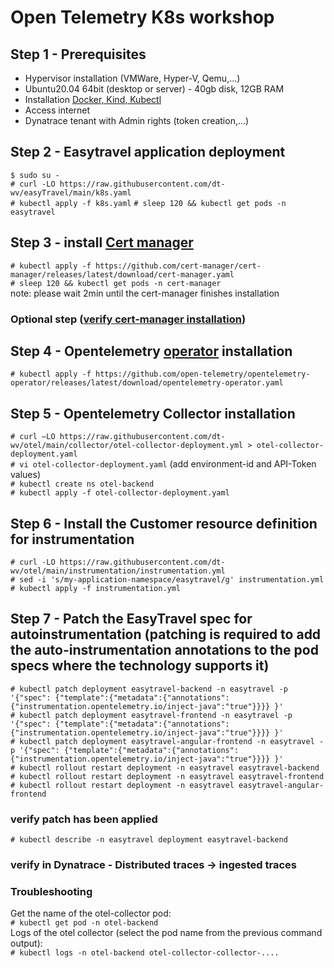 # Open Telemetry K8s workshop

## Step 1 - Prerequisites
- Hypervisor installation (VMWare, Hyper-V, Qemu,...)
- Ubuntu20.04 64bit (desktop or server) - 40gb disk, 12GB RAM
- Installation [Docker, Kind, Kubectl](https://github.com/dt-wv/k8s/tree/main/workshop/README.md)
- Access internet  
- Dynatrace tenant with Admin rights (token creation,...)

## Step 2 - Easytravel application deployment
`$ sudo su -`  
`# curl -LO https://raw.githubusercontent.com/dt-wv/easyTravel/main/k8s.yaml`   
`# kubectl apply -f k8s.yaml`
`# sleep 120 && kubectl get pods -n easytravel`  

## Step 3 - install [Cert manager](https://cert-manager.io/docs/installation/kubectl/)
`# kubectl apply -f https://github.com/cert-manager/cert-manager/releases/latest/download/cert-manager.yaml`  
`# sleep 120 && kubectl get pods -n cert-manager`  
note: please wait 2min until the cert-manager finishes installation

### Optional step ([verify cert-manager installation](https://cert-manager.io/docs/installation/verify/ ))
  

## Step 4 - Opentelemetry [operator](https://github.com/open-telemetry/opentelemetry-operator) installation
`# kubectl apply -f https://github.com/open-telemetry/opentelemetry-operator/releases/latest/download/opentelemetry-operator.yaml`  

## Step 5 - Opentelemetry Collector installation
`# curl –LO https://raw.githubusercontent.com/dt-wv/otel/main/collector/otel-collector-deployment.yml > otel-collector-deployment.yaml`  
`# vi otel-collector-deployment.yaml` (add environment-id and API-Token values)    
`# kubectl create ns otel-backend`  
`# kubectl apply -f otel-collector-deployment.yaml`  

## Step 6 - Install the Customer resource definition for instrumentation
`# curl -LO https://raw.githubusercontent.com/dt-wv/otel/main/instrumentation/instrumentation.yml`  
`# sed -i 's/my-application-namespace/easytravel/g' instrumentation.yml`  
`# kubectl apply -f instrumentation.yml` 

## Step 7 - Patch the EasyTravel spec for autoinstrumentation (patching is required to add the auto-instrumentation annotations to the pod specs where the technology supports it)
`# kubectl patch deployment easytravel-backend -n easytravel -p '{"spec": {"template":{"metadata":{"annotations":{"instrumentation.opentelemetry.io/inject-java":"true"}}}} }'
`  
`# kubectl patch deployment easytravel-frontend -n easytravel -p '{"spec": {"template":{"metadata":{"annotations":{"instrumentation.opentelemetry.io/inject-java":"true"}}}} }'
`  
`# kubectl patch deployment easytravel-angular-frontend -n easytravel -p '{"spec": {"template":{"metadata":{"annotations":{"instrumentation.opentelemetry.io/inject-java":"true"}}}} }'
`  
`# kubectl rollout restart deployment -n easytravel easytravel-backend`  
`# kubectl rollout restart deployment -n easytravel easytravel-frontend`  
`# kubectl rollout restart deployment -n easytravel easytravel-angular-frontend`    
### verify patch has been applied
`# kubectl describe -n easytravel deployment easytravel-backend `

### verify in Dynatrace - Distributed traces -> ingested traces
### Troubleshooting
Get the name of the otel-collector pod:  
`# kubectl get pod -n otel-backend`  
Logs of the otel collector (select the pod name from the previous command output):  
`# kubectl logs -n otel-backend otel-collector-collector-....`  
   

